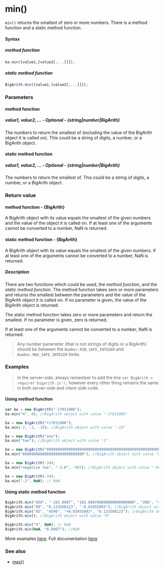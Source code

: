 # min()
<code>min()</code> returns the smallest of zero or more numbers. There is a method function and a static method function.

#### Syntax
##### method function
```javascript
ba.min([value1,[value2[,...]]]);
```

##### static method function
```javascript
BigArith.min([value1,[value2[,...]]]);
```
 
### Parameters
#### method function
##### value1, value2, ... - Optional - {string|number|BigArith}
The numbers to return the smallest of (including the value of the BigArith object it is called on). This could be a string of digits, a number, or a BigArith object.

#### static method function
##### value1, value2, ... - Optional - {string|number|BigArith}
The numbers to return the smallest of. This could be a string of digits, a number, or a BigArith object.

### Return value
#### method function - {BigArith}
A BigArith object with its value equals the smallest of the given numbers and the value of the object it is called on. If at least one of the arguments cannot be converted to a number, NaN is returned.

#### static method function - {BigArith}
A BigArith object with its value equals the smallest of the given numbers. If at least one of the arguments cannot be converted to a number, NaN is returned.

##### Description
There are two functions which could be used, the *method function*, and the *static method function*. The method function takes zero or more parameters and returns the smallest between the parameters and the value of the BigArith object it is called on. If no parameter is given, the value of the BigArith object is returned.

The static method function takes zero or more parameters and return the smallest. If no parameter is given, zero is returned.

If at least one of the arguments cannot be converted to a number, NaN is returned.

> Any number parameter (that is not strings of digits or a BigArith) should be between the <code>Number.MIN_SAFE_INTEGER</code> and <code>Number.MAX_SAFE_INTEGER</code> limits.

### Examples

> In the server-side, always remember to add the line `var BigArith = require('bigarith.js');` however every other thing remains the same in both server-side and client-side code.

#### Using method function

```javascript
var ba = new BigArith("-17031986");
ba.min("4", 8); //BigArith object with value "-17031986"

ba = new BigArith("+17031986");
ba.min(-2, -3, -10); //BigArith object with value "-10"

ba = new BigArith("one");
ba.min("two"); //BigArith object with value "1"

ba = new BigArith("999999999999999999999999999999999999999999999999999999999999999999999999999999999999999999999999");
ba.min("8888888888888888888888888888"); //BigArith object with value "8888888888888888888888888888"

ba = new BigArith(-34);
ba.min("negative two", "-3.0", -987); //BigArith object with value "-987"

ba = new BigArith(-34);
ba.min("-2", NaN); // NaN
```

#### Using static method function
```javascript
BigArith.min("459", "-165.8987", "165.898700000000000000000", "200", "467"); //BigArith object with value "-165.8987"
BigArith.min("99", "0.123568123", "-0.03455893"); //BigArith object with value "-0.03455893"
BigArith.min("45", "4590", "+0.03455893", "0.123568123"); //BigArith object with value "0.03455893"
BigArith.min(); //BigArith object with value "0"

BigArith.min("4", NaN); // NaN
BigArith.min(NaN, "0.0467"); //NaN
```

More examples [here](https://github.com/osofem/BigArith.js/tree/master/examples/). Full documentation [here](https://github.com/osofem/BigArith.js/tree/master/documentation)

### See also
* [max()](https://osofem.github.io/BigArith.js/documentation/max.html)